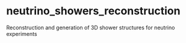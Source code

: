 # neutrino_showers_reconstruction
Reconstruction and generation of 3D shower structures for neutrino experiments
